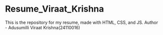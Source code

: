 # Resume_Viraat_Krishna
This is the repository for my resume, made with HTML, CSS, and JS.
Author - Adusumilli Viraat Krishna(24110016)
